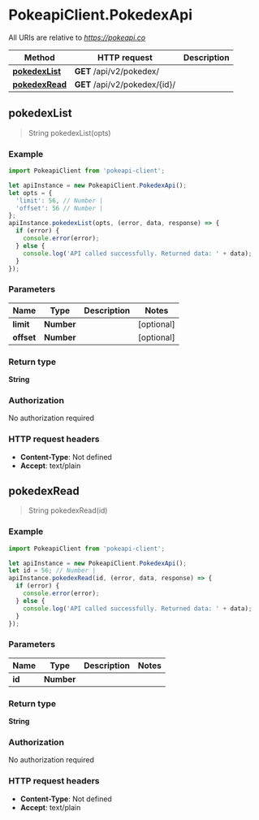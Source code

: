 # PokeapiClient.PokedexApi

All URIs are relative to *https://pokeapi.co*

Method | HTTP request | Description
------------- | ------------- | -------------
[**pokedexList**](PokedexApi.md#pokedexList) | **GET** /api/v2/pokedex/ | 
[**pokedexRead**](PokedexApi.md#pokedexRead) | **GET** /api/v2/pokedex/{id}/ | 



## pokedexList

> String pokedexList(opts)



### Example

```javascript
import PokeapiClient from 'pokeapi-client';

let apiInstance = new PokeapiClient.PokedexApi();
let opts = {
  'limit': 56, // Number | 
  'offset': 56 // Number | 
};
apiInstance.pokedexList(opts, (error, data, response) => {
  if (error) {
    console.error(error);
  } else {
    console.log('API called successfully. Returned data: ' + data);
  }
});
```

### Parameters


Name | Type | Description  | Notes
------------- | ------------- | ------------- | -------------
 **limit** | **Number**|  | [optional] 
 **offset** | **Number**|  | [optional] 

### Return type

**String**

### Authorization

No authorization required

### HTTP request headers

- **Content-Type**: Not defined
- **Accept**: text/plain


## pokedexRead

> String pokedexRead(id)



### Example

```javascript
import PokeapiClient from 'pokeapi-client';

let apiInstance = new PokeapiClient.PokedexApi();
let id = 56; // Number | 
apiInstance.pokedexRead(id, (error, data, response) => {
  if (error) {
    console.error(error);
  } else {
    console.log('API called successfully. Returned data: ' + data);
  }
});
```

### Parameters


Name | Type | Description  | Notes
------------- | ------------- | ------------- | -------------
 **id** | **Number**|  | 

### Return type

**String**

### Authorization

No authorization required

### HTTP request headers

- **Content-Type**: Not defined
- **Accept**: text/plain

